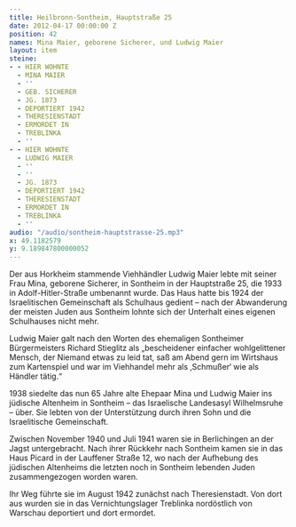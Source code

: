 ```yaml
---
title: Heilbronn-Sontheim, Hauptstraße 25
date: 2012-04-17 00:00:00 Z
position: 42
names: Mina Maier, geborene Sicherer, und Ludwig Maier
layout: item
steine:
- - HIER WOHNTE
  - MINA MAIER
  - ''
  - GEB. SICHERER
  - JG. 1873
  - DEPORTIERT 1942
  - THERESIENSTADT
  - ERMORDET IN
  - TREBLINKA
  - ''
- - HIER WOHNTE
  - LUDWIG MAIER
  - ''
  - ''
  - JG. 1873
  - DEPORTIERT 1942
  - THERESIENSTADT
  - ERMORDET IN
  - TREBLINKA
  - ''
audio: "/audio/sontheim-hauptstrasse-25.mp3"
x: 49.1182579
y: 9.189847800000052
---
```


Der aus Horkheim stammende Viehhändler Ludwig Maier lebte mit seiner Frau Mina, geborene Sicherer, in Sontheim in der Hauptstraße 25, die 1933 in Adolf-Hitler-Straße umbenannt wurde. Das Haus hatte bis 1924 der Israelitischen Gemeinschaft als Schulhaus gedient – nach der Abwanderung der meisten Juden aus Sontheim lohnte sich der Unterhalt eines eigenen Schulhauses nicht mehr.

Ludwig Maier galt nach den Worten des ehemaligen Sontheimer Bürgermeisters Richard Stieglitz als „bescheidener einfacher wohlgelittener Mensch, der Niemand etwas zu leid tat, saß am Abend gern im Wirtshaus zum Kartenspiel und war im Viehhandel mehr als ‚Schmußer‘ wie als Händler tätig.“

1938 siedelte das nun 65 Jahre alte Ehepaar Mina und Ludwig Maier ins jüdische Altenheim in Sontheim – das Israelische Landesasyl Wilhelmsruhe – über. Sie lebten von der Unterstützung durch ihren Sohn und die Israelitische Gemeinschaft.

Zwischen November 1940 und Juli 1941 waren sie in Berlichingen an der Jagst untergebracht. Nach ihrer Rückkehr nach Sontheim kamen sie in das Haus Picard in der Lauffener Straße 12, wo nach der Aufhebung des jüdischen Altenheims die letzten noch in Sontheim lebenden Juden zusammengezogen worden waren.

Ihr Weg führte sie im August 1942 zunächst nach Theresienstadt. Von dort aus wurden sie in das Vernichtungslager Treblinka nordöstlich von Warschau deportiert und dort ermordet.